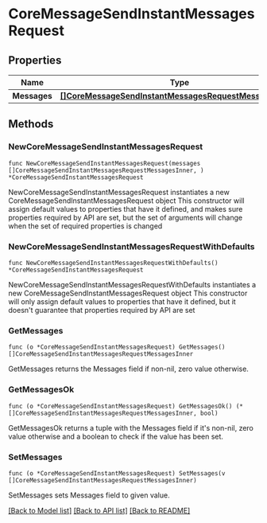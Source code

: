 # CoreMessageSendInstantMessagesRequest

## Properties

Name | Type | Description | Notes
------------ | ------------- | ------------- | -------------
**Messages** | [**[]CoreMessageSendInstantMessagesRequestMessagesInner**](CoreMessageSendInstantMessagesRequestMessagesInner.md) |  | 

## Methods

### NewCoreMessageSendInstantMessagesRequest

`func NewCoreMessageSendInstantMessagesRequest(messages []CoreMessageSendInstantMessagesRequestMessagesInner, ) *CoreMessageSendInstantMessagesRequest`

NewCoreMessageSendInstantMessagesRequest instantiates a new CoreMessageSendInstantMessagesRequest object
This constructor will assign default values to properties that have it defined,
and makes sure properties required by API are set, but the set of arguments
will change when the set of required properties is changed

### NewCoreMessageSendInstantMessagesRequestWithDefaults

`func NewCoreMessageSendInstantMessagesRequestWithDefaults() *CoreMessageSendInstantMessagesRequest`

NewCoreMessageSendInstantMessagesRequestWithDefaults instantiates a new CoreMessageSendInstantMessagesRequest object
This constructor will only assign default values to properties that have it defined,
but it doesn't guarantee that properties required by API are set

### GetMessages

`func (o *CoreMessageSendInstantMessagesRequest) GetMessages() []CoreMessageSendInstantMessagesRequestMessagesInner`

GetMessages returns the Messages field if non-nil, zero value otherwise.

### GetMessagesOk

`func (o *CoreMessageSendInstantMessagesRequest) GetMessagesOk() (*[]CoreMessageSendInstantMessagesRequestMessagesInner, bool)`

GetMessagesOk returns a tuple with the Messages field if it's non-nil, zero value otherwise
and a boolean to check if the value has been set.

### SetMessages

`func (o *CoreMessageSendInstantMessagesRequest) SetMessages(v []CoreMessageSendInstantMessagesRequestMessagesInner)`

SetMessages sets Messages field to given value.



[[Back to Model list]](../README.md#documentation-for-models) [[Back to API list]](../README.md#documentation-for-api-endpoints) [[Back to README]](../README.md)


